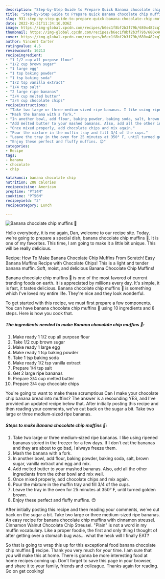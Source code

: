 ```yaml
---
description: "Step-by-Step Guide to Prepare Quick Banana chocolate chip muffins 🧁"
title: "Step-by-Step Guide to Prepare Quick Banana chocolate chip muffins 🧁"
slug: 931-step-by-step-guide-to-prepare-quick-banana-chocolate-chip-muffins
date: 2022-01-31T11:34:16.036Z
image: https://img-global.cpcdn.com/recipes/b6ec1f8bf2b3f79b/680x482cq70/banana-chocolate-chip-muffins-recipe-main-photo.jpg
thumbnail: https://img-global.cpcdn.com/recipes/b6ec1f8bf2b3f79b/680x482cq70/banana-chocolate-chip-muffins-recipe-main-photo.jpg
cover: https://img-global.cpcdn.com/recipes/b6ec1f8bf2b3f79b/680x482cq70/banana-chocolate-chip-muffins-recipe-main-photo.jpg
author: Vincent Carter
ratingvalue: 4.5
reviewcount: 16213
recipeingredient:
- "1 1/2 cup all purpose flour"
- "1/2 cup brown sugar"
- "1 large egg"
- "1 tsp baking powder"
- "1 tsp baking soda"
- "1/2 tsp vanilla extract"
- "1/4 tsp salt"
- "2 large ripe bananas"
- "3/4 cup melted butter"
- "3/4 cup chocolate chips"
recipeinstructions:
- "Take two large or three medium-sized ripe bananas. I like using ripened bananas stored in the freezer for a few days. If I don&#39;t eat the bananas and they are about to go bad, I always freeze them."
- "Mash the banana with a fork."
- "In another bowl, add flour, baking powder, baking soda, salt, brown sugar, vanilla extract and egg and mix."
- "Add melted butter to your mashed bananas. Also, add all the other ingredients from the other bowl and mix well."
- "Once mixed properly, add chocolate chips and mix again."
- "Pour the mixture in the muffin tray and fill 3/4 of the cups."
- "Leave the tray in the oven for 25 minutes at 350° F, until turned golden brown."
- "Enjoy these perfect and fluffy muffins. 😊"
categories:
- Recipe
tags:
- banana
- chocolate
- chip

katakunci: banana chocolate chip 
nutrition: 288 calories
recipecuisine: American
preptime: "PT14M"
cooktime: "PT56M"
recipeyield: "3"
recipecategory: Lunch

---
```



![Banana chocolate chip muffins 🧁](https://img-global.cpcdn.com/recipes/b6ec1f8bf2b3f79b/680x482cq70/banana-chocolate-chip-muffins-recipe-main-photo.jpg)

Hello everybody, it is me again, Dan, welcome to our recipe site. Today, we're going to prepare a special dish, banana chocolate chip muffins 🧁. It is one of my favorites. This time, I am going to make it a little bit unique. This will be really delicious.

Recipe: How To Make Banana Chocolate Chip Muffins From Scratch! Easy Banana Muffins Recipe with Chocolate Chips! This is a light and tender banana muffin. Soft, moist, and delicious Banana Chocolate Chip Muffins!

Banana chocolate chip muffins 🧁 is one of the most favored of current trending foods on earth. It is appreciated by millions every day. It's simple, it is fast, it tastes delicious. Banana chocolate chip muffins 🧁 is something which I've loved my entire life. They're nice and they look wonderful.


To get started with this recipe, we must first prepare a few components. You can have banana chocolate chip muffins 🧁 using 10 ingredients and 8 steps. Here is how you cook that.

<!--inarticleads1-->

##### The ingredients needed to make Banana chocolate chip muffins 🧁:

1. Make ready 1 1/2 cup all purpose flour
1. Take 1/2 cup brown sugar
1. Make ready 1 large egg
1. Make ready 1 tsp baking powder
1. Take 1 tsp baking soda
1. Make ready 1/2 tsp vanilla extract
1. Prepare 1/4 tsp salt
1. Get 2 large ripe bananas
1. Prepare 3/4 cup melted butter
1. Prepare 3/4 cup chocolate chips


You&#39;re going to want to make these scrumptious Can I make your chocolate chip banana bread into muffins? The answer is a resounding YES, and I&#39;ve provided an updated recipe below that. After initially posting this recipe and then reading your comments, we&#39;ve cut back on the sugar a bit. Take two large or three medium-sized ripe bananas. 

<!--inarticleads2-->

##### Steps to make Banana chocolate chip muffins 🧁:

1. Take two large or three medium-sized ripe bananas. I like using ripened bananas stored in the freezer for a few days. If I don&#39;t eat the bananas and they are about to go bad, I always freeze them.
1. Mash the banana with a fork.
1. In another bowl, add flour, baking powder, baking soda, salt, brown sugar, vanilla extract and egg and mix.
1. Add melted butter to your mashed bananas. Also, add all the other ingredients from the other bowl and mix well.
1. Once mixed properly, add chocolate chips and mix again.
1. Pour the mixture in the muffin tray and fill 3/4 of the cups.
1. Leave the tray in the oven for 25 minutes at 350° F, until turned golden brown.
1. Enjoy these perfect and fluffy muffins. 😊


After initially posting this recipe and then reading your comments, we&#39;ve cut back on the sugar a bit. Take two large or three medium-sized ripe bananas. An easy recipe for banana chocolate chip muffins with cinnamon streusel. Cinnamon Walnut Chocolate Chip Streusel. &#34;Plain&#34; is not a word in my muffin vocabulary. Like a proper foodie, the first and only thing I thought of after getting over a stomach bug was… what the heck will I finally EAT? 

So that is going to wrap this up for this exceptional food banana chocolate chip muffins 🧁 recipe. Thank you very much for your time. I am sure that you will make this at home. There is gonna be more interesting food at home recipes coming up. Don't forget to save this page in your browser, and share it to your family, friends and colleague. Thanks again for reading. Go on get cooking!
